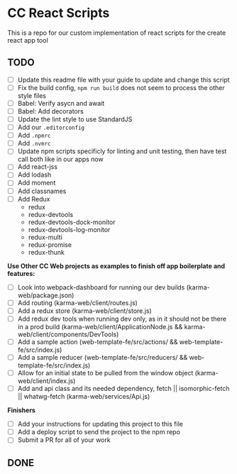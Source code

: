 # CC React Scripts

This is a repo for our custom implementation of react scripts for the create react app tool

## TODO

- [ ] Update this readme file with your guide to update and change this script
- [ ] Fix the build config, `npm run build` does not seem to process the other style files
- [ ] Babel: Verify asycn and await
- [ ] Babel: Add decorators
- [ ] Update the lint style to use StandardJS
- [ ] Add our `.editorconfig`
- [ ] Add `.npmrc`
- [ ] Add `.nvmrc`
- [ ] Update npm scripts specificly for linting and unit testing, then have test call both like in our apps now
- [ ] Add react-jss
- [ ] Add lodash
- [ ] Add moment
- [ ] Add classnames
- [ ] Add Redux
    - redux
    - redux-devtools
    - redux-devtools-dock-monitor
    - redux-devtools-log-monitor
    - redux-multi
    - redux-promise
    - redux-thunk

**Use Other CC Web projects as examples to finish off app boilerplate and features:**

- [ ] Look into webpack-dashboard for running our dev builds (karma-web/package.json)
- [ ] Add routing (karma-web/client/routes.js)
- [ ] Add a redux store (karma-web/client/store.js)
- [ ] Add redux dev tools when running dev only, as in it should not be there in a prod build (karma-web/client/ApplicationNode.js && karma-web/client/components/DevTools)
- [ ] Add a sample action (web-template-fe/src/actions/ && web-template-fe/src/index.js)
- [ ] Add a sample reducer (web-template-fe/src/reducers/ && web-template-fe/src/index.js)
- [ ] Allow for an initial state to be pulled from the window object (karma-web/client/index.js)
- [ ] Add and api class and its needed dependency, fetch || isomorphic-fetch || whatwg-fetch (karma-web/services/Api.js)

**Finishers**

- [ ] Add your instructions for updating this project to this file
- [ ] Add a deploy script to send the project to the npm repo
- [ ] Submit a PR for all of your work

## DONE
